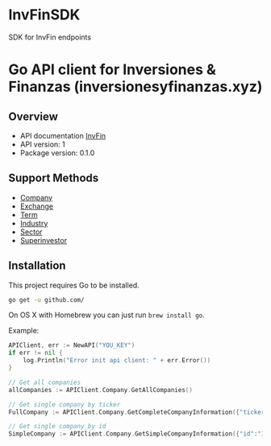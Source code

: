 # InvFinSDK

SDK for InvFin endpoints

# Go API client for Inversiones & Finanzas (inversionesyfinanzas.xyz)

<!-- ![GitHub release (latest by date)](https://img.shields.io/github/v/release/)
![GitHub](https://img.shields.io/github/license/) 
![GitHub go.mod Go version](https://img.shields.io/github/go-mod/go-version/)  -->
<!-- [![Go Report Card](https://goreportcard.com/badge/github.com/)](https://goreportcard.com/report/github.com/) -->


## Overview

- API documentation [InvFin](https://inversionesyfinanzas.xyz/api/api-documentacion/)
- API version: 1
- Package version: 0.1.0


## Support Methods

- [Company](https://inversionesyfinanzas.xyz/api/api-documentacion/#lista-de-terminos)
- [Exchange](https://inversionesyfinanzas.xyz/api/api-documentacion/#lista-de-exchanges)
- [Term](https://inversionesyfinanzas.xyz/api/api-documentacion/#lista-de-terminos)
- [Industry](https://inversionesyfinanzas.xyz/api/api-documentacion/#lista-de-terminos)
- [Sector](https://inversionesyfinanzas.xyz/api/api-documentacion/#lista-de-terminos)
- [Superinvestor](https://inversionesyfinanzas.xyz/api/api-documentacion/#superinversores)


## Installation
This project requires Go to be installed.
```sh
go get -u github.com/
```

On OS X with Homebrew you can just run `brew install go`.

Example:

```go
APIClient, err := NewAPI("YOU_KEY")
if err != nil {
    log.Println("Error init api client: " + err.Error())
}

// Get all companies
allCompanies := APIClient.Company.GetAllCompanies()

// Get single company by ticker
FullCompany := APIClient.Company.GetCompleteCompanyInformation({"ticker":"AAPL"})

// Get single company by id
SimpleCompany := APIClient.Company.GetSimpleCompanyInformation({"id":"1"})
```